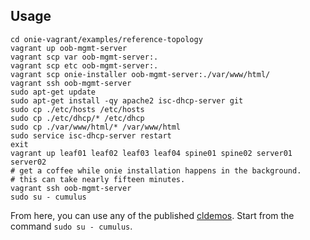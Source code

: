 

Usage
-----
    cd onie-vagrant/examples/reference-topology
    vagrant up oob-mgmt-server
    vagrant scp var oob-mgmt-server:.
    vagrant scp etc oob-mgmt-server:.
    vagrant scp onie-installer oob-mgmt-server:./var/www/html/
    vagrant ssh oob-mgmt-server
    sudo apt-get update
    sudo apt-get install -qy apache2 isc-dhcp-server git
    sudo cp ./etc/hosts /etc/hosts
    sudo cp ./etc/dhcp/* /etc/dhcp
    sudo cp ./var/www/html/* /var/www/html
    sudo service isc-dhcp-server restart
    exit
    vagrant up leaf01 leaf02 leaf03 leaf04 spine01 spine02 server01 server02
    # get a coffee while onie installation happens in the background.
    # this can take nearly fifteen minutes.
    vagrant ssh oob-mgmt-server
    sudo su - cumulus

From here, you can use any of the published
[cldemos](https://github.com/CumulusNetworks/?utf8=%E2%9C%93&query=cldemo).
Start from the command `sudo su - cumulus`.
